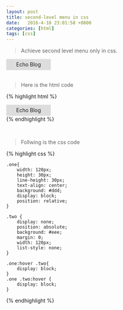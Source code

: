 ```yaml
---
layout: post
title: second-level menu in css
date:   2016-4-18 23:01:58 +0800
categories: [html]
tags: [css]
---
```


> Achieve second level menu only in css.

<style>
.one{
	width: 120px;
	height: 30px;
	line-height: 30px;
	text-align: center;
	background: #ddd;
	display: block;
	position: relative;
}

.two {
	display: none;
	position: absolute;
	background: #eee;
	margin: 0;
	width: 120px;
	list-style: none;
}

.one:hover .two{
	display: block;
}
.one .two:hover {
	display: block;
}
</style>

<body>
	<div class="one">
		Echo Blog
		<ul class="two">
			<li><a href="{{ site.url }}/">Home</a></li>
			<li><a href="{{ site.utl }}/about/">About</a></li>
		</ul>
	</div>
</body>

<br/>

>  Here is the html code

{% highlight html %}
	<div class="one">
		Echo Blog
		<ul class="two">
			<li><a href="{{ site.url }}/">Home</a></li>
			<li><a href="{{ site.utl }}/about/">About</a></li>
		</ul>
	</div>
{% endhighlight %}

<br/>

>  Follwing is the css code

{% highlight css %}

	.one{
		width: 120px;
		height: 30px;
		line-height: 30px;
		text-align: center;
		background: #ddd;
		display: block;
		position: relative;
	}

	.two {
		display: none;
		position: absolute;
		background: #eee;
		margin: 0;
		width: 120px;
		list-style: none;
	}

	.one:hover .two{
		display: block;
	}
	.one .two:hover {
		display: block;
	}
{% endhighlight %}